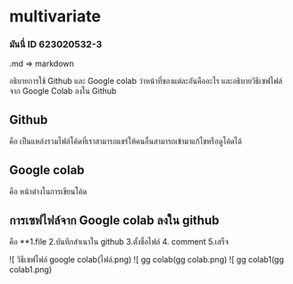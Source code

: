 # multivariate

### มันนี่ ID 623020532-3

.md => markdown


อธิบายการใช้ Github และ Google colab ว่าหน้าที่ของแต่ละอันคืออะไร และอธิบายวิธีเซฟไฟล์จาก Google Colab ลงใน Github

## Github 
คือ เป็นแหล่งรวมไฟล์โค้ดที่เราสามารถแชร์ให้คนอื่นสามารถเข้ามาแก้ไขหรือดูโค้ดได้

## Google colab
คือ หน้าต่างในการเขียนโค้ด

## การเซฟไฟล์จาก Google colab ลงใน github
คือ **1.file 2.บันทึกสำเนาใน github 3.ตั้งชื่อไฟล์ 4. comment 5.เสร็จ

![ วิธีเซฟไฟล์ google colab(ไฟล์.png)
![ gg colab(gg colab.png)
![ gg colab1(gg colab1.png)
